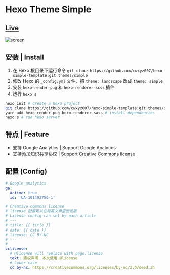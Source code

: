 # Hexo Theme Simple

## [Live](https://cwxyz007.github.io)

![screen](images/hexo-theme-simple.gif)

## 安装 | Install

1. 在 Hexo 根目录下运行命令 `git clone https://github.com/cwxyz007/hexo-simple-template.git themes/simple`
2. 修改 Hexo 的 `_config.yml` 文件，把 `theme: landscape` 改成 `theme: simple`
3. 安装 `hexo-render-pug` 和 `hexo-renderer-scss` 插件
4. 运行 `hexo s`

```bash
hexo init # create a hexo project
git clone https://github.com/cwxyz007/hexo-simple-template.git themes/simple # download hexo-theme
yarn add hexo-render-pug hexo-renderer-sass # install dependencies
hexo s # run hexo server
```

## 特点 | Feature

- 支持 Google Analytics | Support Google Analytics
- 支持添加[知识共享协议] | Support [Creative Commons license]

## 配置 (Config)

```yaml
# Google analytics
ga:
  active: true
  id: 'UA-101492756-1'

# Creative commons license
# license 配置可以在每篇文章里面设置
# License config can set by each article
# ---
# title: {{ title }}
# date: {{ date }}
# license: CC BY-NC
# ---
#
cclicense:
  # @license will replace with page.license
  text: 版权声明：本文使用 @license
  # Lower case
  cc by-nc: https://creativecommons.org/licenses/by-nc/2.0/deed.zh
```

[知识共享协议]: https://www.wikiwand.com/zh-hans/%E5%89%B5%E4%BD%9C%E5%85%B1%E7%94%A8%E6%8E%88%E6%AC%8A%E6%A2%9D%E6%AC%BE
[Creative Commons license]: https://www.wikiwand.com/en/Creative_Commons_license
